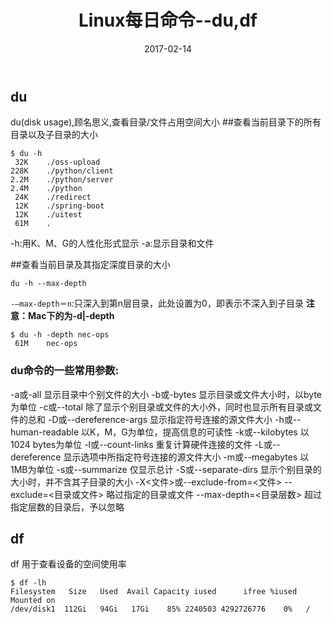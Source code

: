 ﻿---
title: "Linux每日命令--du,df"
date: 2017-02-14
tags: ["Linux"]
draft: false
---

## du
du(disk usage),顾名思义,查看目录/文件占用空间大小
##查看当前目录下的所有目录以及子目录的大小
```
$ du -h
 32K	./oss-upload
228K	./python/client
2.2M	./python/server
2.4M	./python
 24K	./redirect
 12K	./spring-boot
 12K	./uitest
 61M	.
```
-h:用K、M、G的人性化形式显示
-a:显示目录和文件

##查看当前目录及其指定深度目录的大小
```
du -h --max-depth
```
`-–max-depth＝n`:只深入到第n层目录，此处设置为0，即表示不深入到子目录
**注意：Mac下的为-d|-depth**
```
$ du -h -depth nec-ops
 61M	nec-ops
```

### du命令的一些常用参数:
-a或-all 显示目录中个别文件的大小
-b或-bytes 显示目录或文件大小时，以byte为单位
-c或--total 除了显示个别目录或文件的大小外，同时也显示所有目录或文件的总和
-D或--dereference-args 显示指定符号连接的源文件大小
-h或--human-readable 以K，M，G为单位，提高信息的可读性
-k或--kilobytes 以1024 bytes为单位
-l或--count-links 重复计算硬件连接的文件
-L或--dereference 显示选项中所指定符号连接的源文件大小
-m或--megabytes 以1MB为单位
-s或--summarize 仅显示总计
-S或--separate-dirs 显示个别目录的大小时，并不含其子目录的大小
-X<文件>或--exclude-from=<文件>
--exclude=<目录或文件> 略过指定的目录或文件
--max-depth=<目录层数> 超过指定层数的目录后，予以忽略

## df
df 用于查看设备的空间使用率
```
$ df -lh
Filesystem   Size   Used  Avail Capacity iused      ifree %iused  Mounted on
/dev/disk1  112Gi   94Gi   17Gi    85% 2240503 4292726776    0%   /
```





